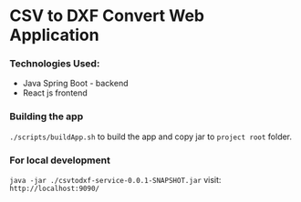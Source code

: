 # CSV to DXF Convert Web Application

### Technologies Used:
- Java Spring Boot - backend
- React js frontend

### Building the app

`./scripts/buildApp.sh` to build the app and copy jar to `project root` folder.

### For local development  
`java -jar ./csvtodxf-service-0.0.1-SNAPSHOT.jar` 
visit: `http://localhost:9090/`